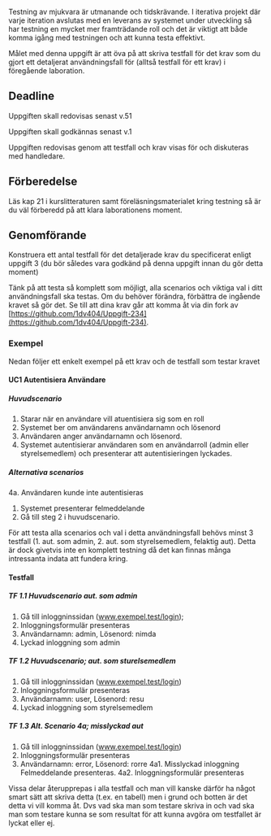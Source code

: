 Testning av mjukvara är utmanande och tidskrävande. I iterativa projekt där varje iteration avslutas med en leverans av systemet under utveckling så har testning en mycket mer framträdande roll och det är viktigt att både komma igång med testningen och att kunna testa effektivt.

Målet med denna uppgift är att öva på att skriva testfall för det krav som du gjort ett detaljerat användningsfall för (alltså testfall för ett krav) i föregående laboration.

## Deadline

Uppgiften skall redovisas senast v.51

Uppgiften skall godkännas senast v.1


Uppgiften redovisas genom att testfall och krav visas för och diskuteras med handledare.

## Förberedelse

Läs kap 21 i kurslitteraturen samt föreläsningsmaterialet kring testning så är du väl förberedd på att klara laborationens moment.

## Genomförande

Konstruera ett antal testfall för det detaljerade krav du specificerat enligt uppgift 3 (du bör således vara godkänd på denna uppgift innan du gör detta moment)

Tänk på att testa så komplett som möjligt, alla scenarios och viktiga val i ditt användningsfall ska testas. Om du behöver förändra, förbättra de ingående kravet så gör det.
Se till att dina krav går att komma åt via din fork av [https://github.com/1dv404/Uppgift-234](https://github.com/1dv404/Uppgift-234).


### Exempel
Nedan följer ett enkelt exempel på ett krav och de testfall som testar kravet

#### UC1 Autentisiera Användare
##### Huvudscenario

1. Starar när en användare vill atuentisiera sig som en roll
2. Systemet ber om användarens användarnamn och lösenord
3. Användaren anger användarnamn och lösenord.
4. Systemet autentisierar användaren som en användarroll (admin eller styrelsemedlem) och presenterar att autentisieringen lyckades.

##### Alternativa scenarios

4a. Användaren kunde inte autentisieras
1. Systemet presenterar felmeddelande
2. Gå till steg 2 i huvudscenario.

För att testa alla scenarios och val i detta användningsfall behövs minst 3 testfall (1. aut. som admin, 2. aut. som styrelsemedlem, felaktig aut). Detta är dock givetvis inte en komplett testning då det kan finnas många intressanta indata att fundera kring.

#### Testfall
##### TF 1.1 Huvudscenario aut. som admin

1. Gå till inloggninssidan (www.exempel.test/login);
2. Inloggningsformulär presenteras
3. Användarnamn: admin, Lösenord: nimda
4. Lyckad inloggning som admin

##### TF 1.2 Huvudscenario; aut. som sturelsemedlem

1. Gå till inloggninssidan (www.exempel.test/login)
2. Inloggningsformulär presenteras
3. Användarnamn: user, Lösenord: resu
4. Lyckad inloggning som styrelsemedlem

##### TF 1.3 Alt. Scenario 4a; misslyckad aut

1. Gå till inloggninssidan (www.exempel.test/login)
2. Inloggningsformulär presenteras
3. Användarnamn: error, Lösenord: rorre
4a1. Misslyckad inloggning Felmeddelande presenteras.
4a2. Inloggningsformulär presenteras

Vissa delar återupprepas i alla testfall och man vill kanske därför ha något smart sätt att skriva detta (t.ex. en tabell) men i grund och botten är det detta vi vill komma åt. Dvs vad ska man som testare skriva in och vad ska man som testare kunna se som resultat för att kunna avgöra om testfallet är lyckat eller ej.